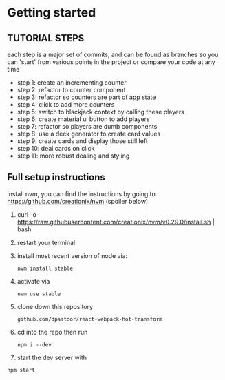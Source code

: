 Getting started
=================

## TUTORIAL STEPS

each step is a major set of commits, and can be found as branches so you can 'start' from various points in the project
or compare your code at any time

* step 1:  create an incrementing counter
* step 2: refactor to counter component
* step 3: refactor so counters are part of app state
* step 4: click to add more counters
* step 5: switch to blackjack context by calling these players
* step 6: create material ui button to add players
* step 7: refactor so players are dumb components
* step 8: use a deck generator to create card values
* step 9: create cards and display those still left
* step 10: deal cards on click
* step 11: more robust dealing and styling


## Full setup instructions

install nvm, you can find the instructions by going to https://github.com/creationix/nvm (spoiler below) 

1. curl -o- https://raw.githubusercontent.com/creationix/nvm/v0.29.0/install.sh | bash
2. restart your terminal
3. install most recent version of node via:
	```
	nvm install stable
	```
4. activate via 
	```
	nvm use stable
	```
5. clone down this repository
	```
	github.com/dpastoor/react-webpack-hot-transform
	```
6. cd into the repo then run
	```
	npm i --dev
	```

7. start the dev server with 

``` 
npm start
```
